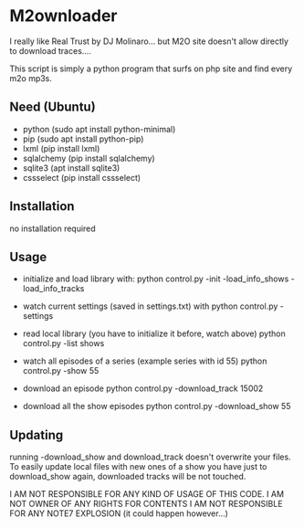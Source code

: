 # M2ownloader
I really like Real Trust by DJ Molinaro... but M2O site doesn't allow directly to download traces....

This script is simply a python program that surfs on php site and find every m2o mp3s. 


## Need (Ubuntu)
* python (sudo apt install python-minimal)
* pip (sudo apt install python-pip)
* lxml (pip install lxml)
* sqlalchemy (pip install sqlalchemy)
* sqlite3 (apt install sqlite3)
* cssselect (pip install cssselect)

## Installation
no installation required

## Usage
* initialize and load library with:
python control.py -init -load_info_shows -load_info_tracks

* watch current settings (saved in settings.txt) with
python control.py -settings

* read local library (you have to initialize it before, watch above)
python control.py -list shows
* watch all episodes of a series (example series with id 55)
python control.py -show 55

* download an episode 
python control.py -download_track 15002

* download all the show episodes
python control.py -download_show 55

## Updating
running -download_show and download_track doesn't overwrite your files.
To easily update local files with new ones of a show you have just to download_show again, downloaded tracks will be not touched.

I AM NOT RESPONSIBLE FOR ANY KIND OF USAGE OF THIS CODE. 
I AM NOT OWNER OF ANY RIGHTS FOR CONTENTS
I AM NOT RESPONSIBLE FOR ANY NOTE7 EXPLOSION (it could happen however...)
